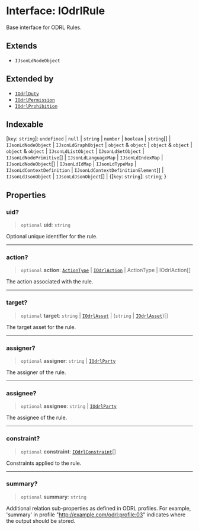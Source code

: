 # Interface: IOdrlRule

Base interface for ODRL Rules.

## Extends

- `IJsonLdNodeObject`

## Extended by

- [`IOdrlDuty`](IOdrlDuty.md)
- [`IOdrlPermission`](IOdrlPermission.md)
- [`IOdrlProhibition`](IOdrlProhibition.md)

## Indexable

\[`key`: `string`\]: `undefined` \| `null` \| `string` \| `number` \| `boolean` \| `string`[] \| `IJsonLdNodeObject` \| `IJsonLdGraphObject` \| `object` & `object` \| `object` & `object` \| `object` & `object` \| `IJsonLdListObject` \| `IJsonLdSetObject` \| `IJsonLdNodePrimitive`[] \| `IJsonLdLanguageMap` \| `IJsonLdIndexMap` \| `IJsonLdNodeObject`[] \| `IJsonLdIdMap` \| `IJsonLdTypeMap` \| `IJsonLdContextDefinition` \| `IJsonLdContextDefinitionElement`[] \| `IJsonLdJsonObject` \| `IJsonLdJsonObject`[] \| \{[`key`: `string`]: `string`; \}

## Properties

### uid?

> `optional` **uid**: `string`

Optional unique identifier for the rule.

***

### action?

> `optional` **action**: [`ActionType`](../type-aliases/ActionType.md) \| [`IOdrlAction`](IOdrlAction.md) \| ActionType \| IOdrlAction[]

The action associated with the rule.

***

### target?

> `optional` **target**: `string` \| [`IOdrlAsset`](IOdrlAsset.md) \| (`string` \| [`IOdrlAsset`](IOdrlAsset.md))[]

The target asset for the rule.

***

### assigner?

> `optional` **assigner**: `string` \| [`IOdrlParty`](IOdrlParty.md)

The assigner of the rule.

***

### assignee?

> `optional` **assignee**: `string` \| [`IOdrlParty`](IOdrlParty.md)

The assignee of the rule.

***

### constraint?

> `optional` **constraint**: [`IOdrlConstraint`](IOdrlConstraint.md)[]

Constraints applied to the rule.

***

### summary?

> `optional` **summary**: `string`

Additional relation sub-properties as defined in ODRL profiles.
For example, 'summary' in profile "http://example.com/odrl:profile:03"
indicates where the output should be stored.
